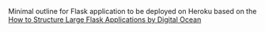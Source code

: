 Minimal outline for Flask application to be deployed on Heroku based on the [How to Structure Large Flask Applications by Digital Ocean](https://www.digitalocean.com/community/tutorials/how-to-structure-large-flask-applications)